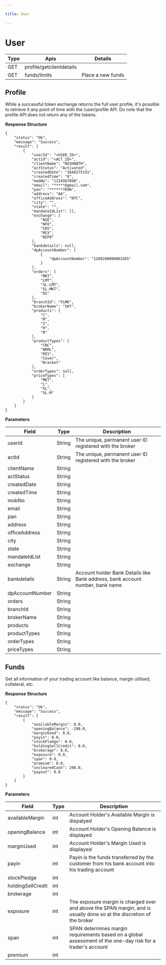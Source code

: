 ```yaml
---

title: User

---
```


# User

|Type	| Apis|Details	 |
|-------|------|-------------|
|GET| profile/getclientdetails|    |
|GET	|funds/limits|	Place a new funds|


## Profile

   While a successful token exchange returns the full user profile, it's possible to retrieve it any point of time with the /user/profile API. Do note that the profile API does not return any of the tokens.

__Response Structure__

``` 
{
    "status": "Ok",
    "message": "Success",
    "result": [
        {
            "userId": "<USER_ID>",
            "actId": "<ACT_ID>",
            "clientName": "NISHANTH",
            "actStatus": "Activated",
            "createdDate": "1648275191",
            "createdTime": "0",
            "mobNo": "1234567890",
            "email": "*****@gmail.com",
            "pan": "******769N",
            "address": "AA",
            "officeAddress": "NTC",
            "city": "",
            "state": "",
            "mandateIdList": [],
            "exchange": [
                "NSE",
                "NFO",
                "CDS",
                "MCX",
                "NIPO"
            ],
            "bankdetails": null,
            "dpAccountNumber": [
                {
                    "dpAccountNumber": "1209280000003265"
                }
            ],
            "orders": [
                "MKT",
                "LMT",
                "SL-LMT",
                "SL-MKT",
                "DS"
            ],
            "branchId": "FLMK",
            "brokerName": "SKY",
            "products": [
                "C",
                "M",
                "I",
                "H",
                "B"
            ],
            "productTypes": [
                "CNC",
                "NRML",
                "MIS",
                "Cover",
                "Bracket"
            ],
            "orderTypes": null,
            "priceTypes": [
                "MKT",
                "L",
                "SL",
                "SL-M"
            ]
        }
    ]
}
``` 

__Parameters__

|Field	|Type	|Description|
|-|-|-|
|userId          |String |  The unique, permanent user ID registered with the broker  |                                   
|actId           |String |  The unique, permanent user ID registered with the broker  |                             
|clientName      |String |           |                           
|actStatus       |String |           |                       
|createdDate     |String |           |                                
|createdTime     |String |           |                                   
|mobNo           |String |           |                         
|email           |String |           |                       
|pan             |String |           |                             
|address         |String |           |                             
|officeAddress   |String |           |                                   
|city            |String |           |                           
|state           |String |           |                           
|mandateIdList   |String |           |                                
|exchange        |String |           |                      
|bankdetails     |String |Account holder Bank Details like Bank address, bank account number, bank name          |                                       
|dpAccountNumber |String |           |            
|orders          |String |           |                                     
|branchId        |String |           |                                       
|brokerName      |String |           |                                       
|products        |String |           |                                   
|productTypes    |String |           |                                        
|orderTypes      |String |           |                                         
|priceTypes      |String |           |                                
                     

## Funds

Get all information of your trading account like balance, margin utilised, collateral, etc.

__Response Structure__

```
{
    "status": "Ok",
    "message": "Success",
    "result": [
        {
            "availableMargin": 0.0,
            "openingBalance": -298.0,
            "marginUsed": 0.0,
            "payin": 0.0,
            "stockPledge": 0.0,
            "holdingSellCredit": 0.0,
            "brokerage": 0.0,
            "exposure": 0.0,
            "span": 0.0,
            "premium": 0.0,
            "unclearedCash": 298.0,
            "payout": 0.0
        }
    ]
}
```

__Parameters__

|Field	|Type	|Description|
|-|-|-|
|availableMargin	|int	|Account Holder's Available Margin is dispalyed|
|openingBalance	|int	|Account Holder's Opening Balance is displayed|
|marginUsed	|int	|Account Holder's Margin Used is displayed|
|payin	|int	|Payin is the funds transferred by the customer from his bank account into his trading account|
|stockPledge	|int	||
|holdingSellCredit	|int	||
|brokerage	|int	||
|exposure	|int	|The exposure margin is charged over and above the SPAN margin, and is usually done so at the discretion of the broker|
|span	|int	|SPAN determines margin requirements based on a global assessment of the one-day risk for a trader's account|
|premium	|int	||
